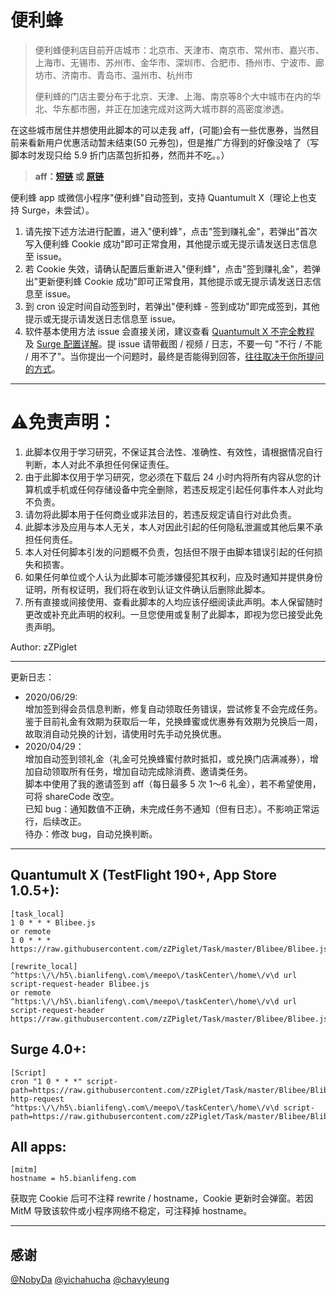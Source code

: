 # 便利蜂

>  便利蜂便利店目前开店城市：北京市、天津市、南京市、常州市、嘉兴市、上海市、无锡市、苏州市、金华市、深圳市、合肥市、扬州市、宁波市、廊坊市、济南市、青岛市、温州市、杭州市
>
> 便利蜂的门店主要分布于北京、天津、上海、南京等8个大中城市在内的华北、华东都市圈，并正在加速完成对这两大城市群的高密度渗透。

在这些城市居住并想使用此脚本的可以走我 aff，(可能)会有一些优惠券，当然目前来看新用户优惠活动暂未结束(50 元券包)，但是推广方得到的好像没啥了（写脚本时发现只给 5.9 折门店蒸包折扣券，然而并不吃。。）

> **aff：[短链](http://be3.cc/s/mhndZwo) 或 [原链](https://d.bianlifeng.com/c/a/s4?type=pages&path=%2Fpages%2FdistributeManager%2Findex%3Fp%3D%252Fpages%252FinviteNewUserCity%252Findex%253FshareCode%253D3130056365815256%2526baseCode%253D31%2526floor%253DNaN%2526entrySource%253Dfacecode%26source%3D31&webview=1&url=https%3A%2F%2Fh5.bianlifeng.com%2Fbond%2FinviteCity%2Findex%3FshareCode%3D3130056365815256%26baseCode%3D31%26floor%3DNaN%26entrySource%3Dfacecode&appViewName=InviteNewUserCity&il=true&source=poster_share&defaultNavBar=true)**

便利蜂 app 或微信小程序"便利蜂"自动签到，支持 Quantumult X（理论上也支持 Surge，未尝试）。

1. 请先按下述方法进行配置，进入"便利蜂"，点击"签到赚礼金"，若弹出"首次写入便利蜂 Cookie 成功"即可正常食用，其他提示或无提示请发送日志信息至 issue。
2. 若 Cookie 失效，请确认配置后重新进入"便利蜂"，点击"签到赚礼金"，若弹出"更新便利蜂 Cookie 成功"即可正常食用，其他提示或无提示请发送日志信息至 issue。
3. 到 cron 设定时间自动签到时，若弹出"便利蜂 - 签到成功"即完成签到，其他提示或无提示请发送日志信息至 issue。
4. 软件基本使用方法 issue 会直接关闭，建议查看 [Quantumult X 不完全教程](https://www.notion.so/kopshawn/Quantumult-X-1d32ddc6e61c4892ad2ec5ea47f00917) 及 [Surge 配置详解](https://zhuangzhuang.cf/2018-11-14/surge/)。提 issue 请带截图 / 视频 / 日志，不要一句 "不行 / 不能 / 用不了"。当你提出一个问题时，最终是否能得到回答，[往往取决于你所提问的方式](https://github.com/ryanhanwu/How-To-Ask-Questions-The-Smart-Way/blob/master/README-zh_CN.md)。

----------

# ⚠️免责声明：

1. 此脚本仅用于学习研究，不保证其合法性、准确性、有效性，请根据情况自行判断，本人对此不承担任何保证责任。
2. 由于此脚本仅用于学习研究，您必须在下载后 24 小时内将所有内容从您的计算机或手机或任何存储设备中完全删除，若违反规定引起任何事件本人对此均不负责。
3. 请勿将此脚本用于任何商业或非法目的，若违反规定请自行对此负责。
4. 此脚本涉及应用与本人无关，本人对因此引起的任何隐私泄漏或其他后果不承担任何责任。
5. 本人对任何脚本引发的问题概不负责，包括但不限于由脚本错误引起的任何损失和损害。
6. 如果任何单位或个人认为此脚本可能涉嫌侵犯其权利，应及时通知并提供身份证明，所有权证明，我们将在收到认证文件确认后删除此脚本。
7. 所有直接或间接使用、查看此脚本的人均应该仔细阅读此声明。本人保留随时更改或补充此声明的权利。一旦您使用或复制了此脚本，即视为您已接受此免责声明。

Author: zZPiglet

----------
更新日志：
- 2020/06/29:  
增加签到得会员信息判断，修复自动领取任务错误，尝试修复不会完成任务。  
鉴于目前礼金有效期为获取后一年，兑换蜂蜜或优惠券有效期为兑换后一周，故取消自动兑换的计划，请使用时先手动兑换优惠。
- 2020/04/29：  
    增加自动签到领礼金（礼金可兑换蜂蜜付款时抵扣，或兑换门店满减券），增加自动领取所有任务，增加自动完成除消费、邀请类任务。  
    脚本中使用了我的邀请签到 aff（每日最多 5 次 1～6 礼金），若不希望使用，可将 shareCode 改空。  
    已知 bug：通知数值不正确，未完成任务不通知（但有日志）。不影响正常运行，后续改正。  
    待办：修改 bug，自动兑换判断。  
----------



## Quantumult X (TestFlight 190+, App Store 1.0.5+):
```properties
[task_local]
1 0 * * * Blibee.js
or remote
1 0 * * * https://raw.githubusercontent.com/zZPiglet/Task/master/Blibee/Blibee.js

[rewrite_local]
^https:\/\/h5\.bianlifeng\.com\/meepo\/taskCenter\/home\/v\d url script-request-header Blibee.js
or remote
^https:\/\/h5\.bianlifeng\.com\/meepo\/taskCenter\/home\/v\d url script-request-header https://raw.githubusercontent.com/zZPiglet/Task/master/Blibee/Blibee.js
```

## Surge 4.0+:
```properties
[Script]
cron "1 0 * * *" script-path=https://raw.githubusercontent.com/zZPiglet/Task/master/Blibee/Blibee.js
http-request ^https:\/\/h5\.bianlifeng\.com\/meepo\/taskCenter\/home\/v\d script-path=https://raw.githubusercontent.com/zZPiglet/Task/master/Blibee/Blibee.js
```

## All apps:
```properties
[mitm]
hostname = h5.bianlifeng.com
```



获取完 Cookie 后可不注释 rewrite / hostname，Cookie 更新时会弹窗。若因 MitM 导致该软件或小程序网络不稳定，可注释掉 hostname。

----------

## 感谢

[@NobyDa](https://github.com/NobyDa)
[@yichahucha](https://github.com/yichahucha)
[@chavyleung](https://github.com/chavyleung)